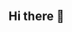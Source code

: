 ## Hi there 👋

<!--
**SadFroggi/SadFroggi** is a ✨ _special_ ✨ repository because its `README.md` (this file) appears on your GitHub profile.

Here are some ideas to get you started:

- 🔭 I’m currently working on my school NEA project
- 🌱 I’m currently learning JavaScript
- 👯 I’m not looking to collaborate on anything at the moment
- 📫 How to reach me: N/A (At the moment)
- 😄 Pronouns: she/her
- ⚡ Fun fact: I'm right-handed but I eat with the fork in my right hand and the knife in my left
-->

